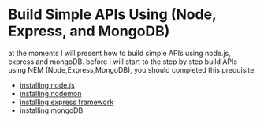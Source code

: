# Build Simple APIs Using (Node, Express, and MongoDB)
at the moments I will present how to build simple APIs using node.js, express and mongoDB.
before I will start to the step by step build APIs using NEM (Node,Express,MongoDB), you should completed this prequisite.

* [installing node.js](./installing-nodejs.md)
* [installing nodemon](./installing-nodemon.md)
* [installing express framework](./installing-express.md)
* installing mongoDB